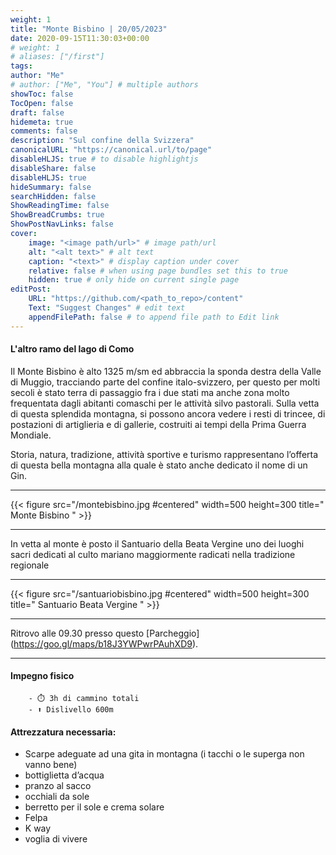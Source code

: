 ```yaml
---
weight: 1
title: "Monte Bisbino | 20/05/2023"
date: 2020-09-15T11:30:03+00:00
# weight: 1
# aliases: ["/first"]
tags: 
author: "Me"
# author: ["Me", "You"] # multiple authors
showToc: false
TocOpen: false
draft: false
hidemeta: true
comments: false
description: "Sul confine della Svizzera"
canonicalURL: "https://canonical.url/to/page"
disableHLJS: true # to disable highlightjs
disableShare: false
disableHLJS: true
hideSummary: false
searchHidden: false
ShowReadingTime: false
ShowBreadCrumbs: true
ShowPostNavLinks: false 
cover:
    image: "<image path/url>" # image path/url
    alt: "<alt text>" # alt text
    caption: "<text>" # display caption under cover
    relative: false # when using page bundles set this to true
    hidden: true # only hide on current single page
editPost:
    URL: "https://github.com/<path_to_repo>/content"
    Text: "Suggest Changes" # edit text
    appendFilePath: false # to append file path to Edit link
---
```




#### L'altro ramo del lago di Como 

<!--more--> 

Il Monte Bisbino è alto 1325 m/sm ed abbraccia la sponda destra della Valle di Muggio, tracciando parte del confine italo-svizzero, per questo per molti secoli è stato terra di passaggio fra i due stati ma anche zona molto frequentata dagli abitanti comaschi per le attività silvo pastorali. Sulla vetta di questa splendida montagna, si possono ancora vedere i resti di trincee, di postazioni di artiglieria e di gallerie, costruiti ai tempi della Prima Guerra Mondiale.

Storia, natura, tradizione, attività sportive e turismo rappresentano l’offerta di questa bella montagna alla quale è stato anche dedicato il nome di un Gin. 

---

{{< figure src="/montebisbino.jpg #centered" width=500 height=300 title=" Monte Bisbino " >}}

---

 In vetta al monte è posto il Santuario della Beata Vergine uno dei luoghi sacri dedicati al culto mariano maggiormente radicati nella tradizione regionale

---

{{< figure src="/santuariobisbino.jpg #centered" width=500 height=300 title=" Santuario Beata Vergine " >}}

---

Ritrovo alle 09.30 presso questo [Parcheggio] (https://goo.gl/maps/b18J3YWPwrPAuhXD9). 


--- 
#### Impegno fisico

        - ⏱️ 3h di cammino totali 
        - ⬆️ Dislivello 600m


#### Attrezzatura necessaria:  
- Scarpe adeguate ad una gita in montagna (i tacchi o le superga non vanno bene)
- bottiglietta d’acqua 
- pranzo al sacco 
- occhiali da sole
- berretto per il sole e crema solare
- Felpa 
- K way
- voglia di vivere 